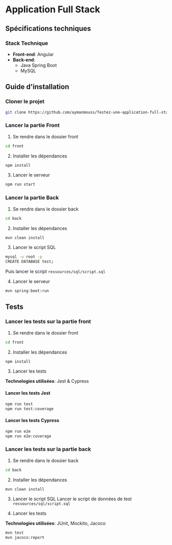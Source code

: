# Application Full Stack

## Spécifications techniques

### Stack Technique
- **Front-end**: Angular
- **Back-end**: 
  - Java Spring Boot
  - MySQL

## Guide d'installation

### Cloner le projet
```bash
git clone https://github.com/aymanmouss/Testez-une-application-full-stack
```

### Lancer la partie Front
1. Se rendre dans le dossier front
```bash
cd front
```

2. Installer les dépendances
```bash
npm install
```

3. Lancer le serveur
```bash
npm run start
```

### Lancer la partie Back
1. Se rendre dans le dossier back
```bash
cd back
```

2. Installer les dépendances
```bash
mvn clean install
```

3. Lancer le script SQL
```bash
mysql -u root -p
CREATE DATABASE test;
```
Puis lancer le script `ressources/sql/script.sql`

4. Lancer le serveur
```bash
mvn spring-boot:run
```

## Tests

### Lancer les tests sur la partie front
1. Se rendre dans le dossier front
```bash
cd front
```

2. Installer les dépendances
```bash
npm install
```

3. Lancer les tests

**Technologies utilisées**: Jest & Cypress

#### Lancer les tests Jest
```bash
npm run test
npm run test:coverage
```

#### Lancer les tests Cypress
```bash
npm run e2e
npm run e2e:coverage
```

### Lancer les tests sur la partie back
1. Se rendre dans le dossier back
```bash
cd back
```

2. Installer les dépendances
```bash
mvn clean install
```

3. Lancer le script SQL
Lancer le script de données de test `ressources/sql/script.sql`

4. Lancer les tests

**Technologies utilisées**: JUnit, Mockito, Jacoco
```bash
mvn test
mvn jacoco:report
```
